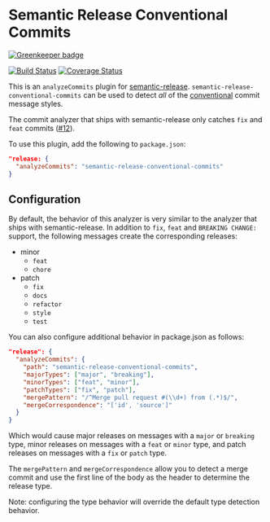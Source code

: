 # Semantic Release Conventional Commits

[![Greenkeeper badge](https://badges.greenkeeper.io/elliotttf/semantic-release-conventional-commits.svg)](https://greenkeeper.io/)

[![Build Status](https://travis-ci.org/elliotttf/semantic-release-conventional-commits.svg?branch=master)](https://travis-ci.org/elliotttf/semantic-release-conventional-commits)
[![Coverage Status](https://coveralls.io/repos/github/elliotttf/semantic-release-conventional-commits/badge.svg?branch=master)](https://coveralls.io/github/elliotttf/semantic-release-conventional-commits?branch=master)

This is an `analyzeCommits` plugin for [semantic-release](https://www.npmjs.com/package/semantic-release).
`semantic-release-conventional-commits` can be used to detect _all_ of the
[conventional](https://docs.google.com/document/d/1QrDFcIiPjSLDn3EL15IJygNPiHORgU1_OOAqWjiDU5Y/edit)
commit message styles.

The commit analyzer that ships with semantic-release only catches `fix` and
`feat` commits ([#12](https://github.com/semantic-release/commit-analyzer/issues/12)).

To use this plugin, add the following to `package.json`:

```json
"release: {
  "analyzeCommits": "semantic-release-conventional-commits"
}
```

## Configuration

By default, the behavior of this analyzer is very similar to the analyzer that
ships with semantic-release. In addition to `fix`, `feat` and `BREAKING CHANGE:`
support, the following messages create the corresponding releases:

* minor
  * `feat`
  * `chore`
* patch
  * `fix`
  * `docs`
  * `refactor`
  * `style`
  * `test`

You can also configure additional behavior in package.json as follows:

```json
"release": {
  "analyzeCommits": {
    "path": "semantic-release-conventional-commits",
    "majorTypes": ["major", "breaking"],
    "minorTypes": ["feat", "minor"],
    "patchTypes": ["fix", "patch"],
    "mergePattern": "/^Merge pull request #(\\d+) from (.*)$/",
    "mergeCorrespondence": "['id', 'source']"
  }
}
```

Which would cause major releases on messages with a `major` or `breaking` type,
minor releases on messages with a `feat` or `minor` type, and patch releases on
messages with a `fix` or `patch` type.

The `mergePattern` and `mergeCorrespondence` allow you to detect a merge commit
and use the first line of the body as the header to determine the release type.

Note: configuring the type behavior will override the default type detection behavior.
